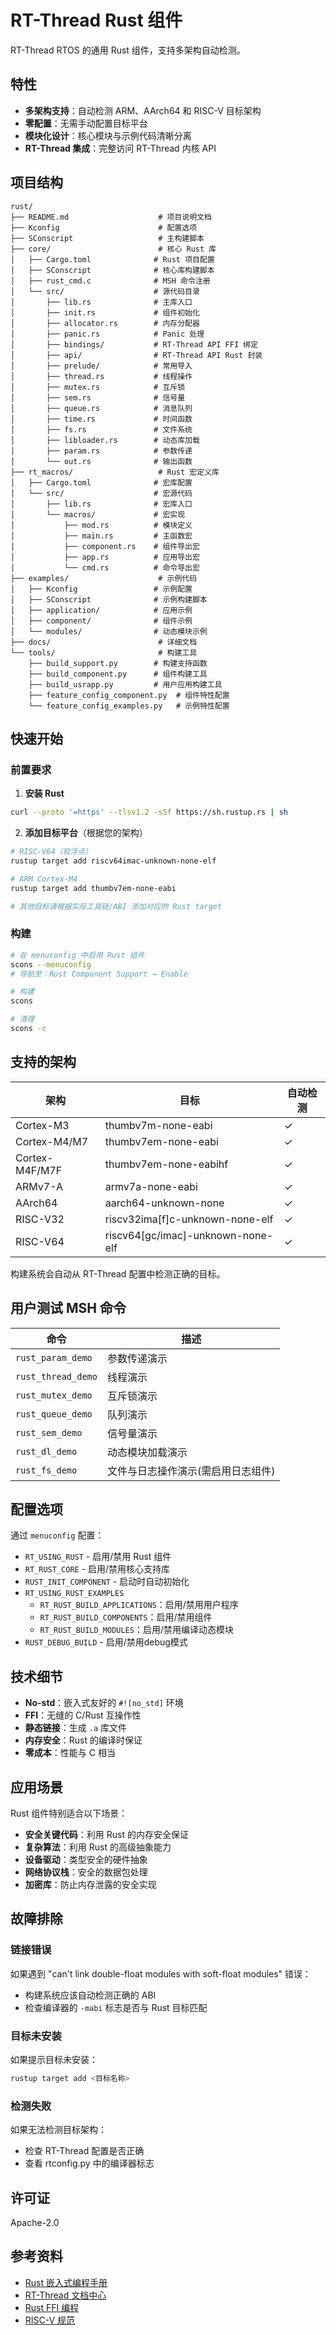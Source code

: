 # RT-Thread Rust 组件

RT-Thread RTOS 的通用 Rust 组件，支持多架构自动检测。

## 特性

- **多架构支持**：自动检测 ARM、AArch64 和 RISC-V 目标架构
- **零配置**：无需手动配置目标平台
- **模块化设计**：核心模块与示例代码清晰分离
- **RT-Thread 集成**：完整访问 RT-Thread 内核 API

## 项目结构

```
rust/
├── README.md                    # 项目说明文档
├── Kconfig                      # 配置选项
├── SConscript                   # 主构建脚本
├── core/                        # 核心 Rust 库
│   ├── Cargo.toml              # Rust 项目配置
│   ├── SConscript              # 核心库构建脚本
│   ├── rust_cmd.c              # MSH 命令注册
│   └── src/                    # 源代码目录
│       ├── lib.rs              # 主库入口
│       ├── init.rs             # 组件初始化
│       ├── allocator.rs        # 内存分配器
│       ├── panic.rs            # Panic 处理
│       ├── bindings/           # RT-Thread API FFI 绑定
│       ├── api/                # RT-Thread API Rust 封装
│       ├── prelude/            # 常用导入
│       ├── thread.rs           # 线程操作
│       ├── mutex.rs            # 互斥锁
│       ├── sem.rs              # 信号量
│       ├── queue.rs            # 消息队列
│       ├── time.rs             # 时间函数
│       ├── fs.rs               # 文件系统
│       ├── libloader.rs        # 动态库加载
│       ├── param.rs            # 参数传递
│       └── out.rs              # 输出函数
├── rt_macros/                   # Rust 宏定义库
│   ├── Cargo.toml              # 宏库配置
│   └── src/                    # 宏源代码
│       ├── lib.rs              # 宏库入口
│       └── macros/             # 宏实现
│           ├── mod.rs          # 模块定义
│           ├── main.rs         # 主函数宏
│           ├── component.rs    # 组件导出宏
│           ├── app.rs          # 应用导出宏
│           └── cmd.rs          # 命令导出宏
├── examples/                    # 示例代码
│   ├── Kconfig                 # 示例配置
│   ├── SConscript              # 示例构建脚本
│   ├── application/            # 应用示例
│   ├── component/              # 组件示例
│   └── modules/                # 动态模块示例
├── docs/                        # 详细文档
└── tools/                       # 构建工具
    ├── build_support.py        # 构建支持函数
    ├── build_component.py      # 组件构建工具
    ├── build_usrapp.py         # 用户应用构建工具
    ├── feature_config_component.py  # 组件特性配置
    └── feature_config_examples.py   # 示例特性配置
```

## 快速开始

### 前置要求

1. **安装 Rust**

```bash
curl --proto '=https' --tlsv1.2 -sSf https://sh.rustup.rs | sh
```

2. **添加目标平台**（根据您的架构）

```bash
# RISC-V64（软浮点）
rustup target add riscv64imac-unknown-none-elf

# ARM Cortex-M4
rustup target add thumbv7em-none-eabi

# 其他目标请根据实际工具链/ABI 添加对应的 Rust target
```

### 构建

```bash
# 在 menuconfig 中启用 Rust 组件
scons --menuconfig
# 导航至：Rust Component Support → Enable

# 构建
scons

# 清理
scons -c
```

## 支持的架构

| 架构           | 目标                              | 自动检测 |
| -------------- | --------------------------------- | -------- |
| Cortex-M3      | thumbv7m-none-eabi                | ✓        |
| Cortex-M4/M7   | thumbv7em-none-eabi               | ✓        |
| Cortex-M4F/M7F | thumbv7em-none-eabihf             | ✓        |
| ARMv7-A        | armv7a-none-eabi                  | ✓        |
| AArch64        | aarch64-unknown-none              | ✓        |
| RISC-V32       | riscv32ima[f]c-unknown-none-elf   | ✓        |
| RISC-V64       | riscv64[gc/imac]-unknown-none-elf | ✓        |

构建系统会自动从 RT-Thread 配置中检测正确的目标。

## 用户测试 MSH 命令

| 命令               | 描述                               |
| ------------------ | ---------------------------------- |
| `rust_param_demo`  | 参数传递演示                       |
| `rust_thread_demo` | 线程演示                           |
| `rust_mutex_demo`  | 互斥锁演示                         |
| `rust_queue_demo`  | 队列演示                           |
| `rust_sem_demo`    | 信号量演示                         |
| `rust_dl_demo`     | 动态模块加载演示                   |
| `rust_fs_demo`     | 文件与日志操作演示(需启用日志组件) |

## 配置选项

通过 `menuconfig` 配置：

- `RT_USING_RUST` - 启用/禁用 Rust 组件
- `RT_RUST_CORE` - 启用/禁用核心支持库
- `RUST_INIT_COMPONENT` - 启动时自动初始化
- `RT_USING_RUST_EXAMPLES`
  - `RT_RUST_BUILD_APPLICATIONS`：启用/禁用用户程序
  - `RT_RUST_BUILD_COMPONENTS`：启用/禁用组件
  - `RT_RUST_BUILD_MODULES`：启用/禁用编译动态模块
- `RUST_DEBUG_BUILD` - 启用/禁用debug模式

## 技术细节

- **No-std**：嵌入式友好的 `#![no_std]` 环境
- **FFI**：无缝的 C/Rust 互操作性
- **静态链接**：生成 `.a` 库文件
- **内存安全**：Rust 的编译时保证
- **零成本**：性能与 C 相当

## 应用场景

Rust 组件特别适合以下场景：

- **安全关键代码**：利用 Rust 的内存安全保证
- **复杂算法**：利用 Rust 的高级抽象能力
- **设备驱动**：类型安全的硬件抽象
- **网络协议栈**：安全的数据包处理
- **加密库**：防止内存泄露的安全实现

## 故障排除

### 链接错误

如果遇到 "can't link double-float modules with soft-float modules" 错误：

- 构建系统应该自动检测正确的 ABI
- 检查编译器的 `-mabi` 标志是否与 Rust 目标匹配

### 目标未安装

如果提示目标未安装：

```bash
rustup target add <目标名称>
```

### 检测失败

如果无法检测目标架构：

- 检查 RT-Thread 配置是否正确
- 查看 rtconfig.py 中的编译器标志

## 许可证

Apache-2.0

## 参考资料

- [Rust 嵌入式编程手册](https://docs.rust-embedded.org/)
- [RT-Thread 文档中心](https://www.rt-thread.org/document/site/)
- [Rust FFI 编程](https://doc.rust-lang.org/nomicon/ffi.html)
- [RISC-V 规范](https://riscv.org/technical/specifications/)